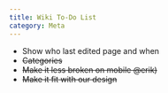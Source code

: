 ```yaml
---
title: Wiki To-Do List
category: Meta
---
```


 * Show who last edited page and when
 * ~~Categories~~
 * ~~Make it less broken on mobile @erik)~~
 * ~~Make it fit with our design~~
